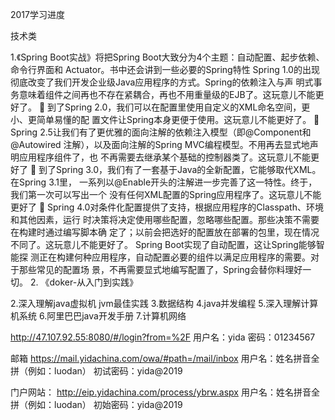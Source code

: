 2017学习进度

技术类

1.《Spring Boot实战》将把Spring Boot大致分为4个主题：自动配置、起步依赖、命令行界面和
Actuator。书中还会讲到一些必要的Spring特性
   Spring 1.0的出现彻底改变了我们开发企业级Java应用程序的方式。Spring的依赖注入与声
明式事务意味着组件之间再也不存在紧耦合，再也不用重量级的EJB了。这玩意儿不能更
好了。
 到了Spring 2.0，我们可以在配置里使用自定义的XML命名空间，更小、更简单易懂的配
置文件让Spring本身更便于使用。这玩意儿不能更好了。
 Spring 2.5让我们有了更优雅的面向注解的依赖注入模型（即@Component和@Autowired
注解），以及面向注解的Spring MVC编程模型。不用再去显式地声明应用程序组件了，也
不再需要去继承某个基础的控制器类了。这玩意儿不能更好了
 到了Spring 3.0，我们有了一套基于Java的全新配置，它能够取代XML。在Spring 3.1里，
一系列以@Enable开头的注解进一步完善了这一特性。终于，我们第一次可以写出一个
没有任何XML配置的Spring应用程序了。这玩意儿不能更好了
 Spring 4.0对条件化配置提供了支持，根据应用程序的Classpath、环境和其他因素，运行
时决策将决定使用哪些配置，忽略哪些配置。那些决策不需要在构建时通过编写脚本确
定了；以前会把选好的配置放在部署的包里，现在情况不同了。这玩意儿不能更好了。
 Spring Boot实现了自动配置，这让Spring能够智能探
测正在构建何种应用程序，自动配置必要的组件以满足应用程序的需要。对于那些常见的配置场
景，不再需要显式地编写配置了，Spring会替你料理好一切。
2. 《doker-从入门到实践》

2.深入理解java虚拟机 jvm最佳实践
3.数据结构
4.java并发编程
5.深入理解计算机系统
6.阿里巴巴java开发手册
7.计算机网络


http://47.107.92.55:8080/#/login?from=%2F
用户名：yida
密码：01234567


邮箱
https://mail.yidachina.com/owa/#path=/mail/inbox
用户名：姓名拼音全拼（例如：luodan）
初试密码：yida@2019


门户网站：
http://eip.yidachina.com/process/ybrw.aspx
用户名：姓名拼音全拼（例如：luodan） 
初始密码：yida@2019